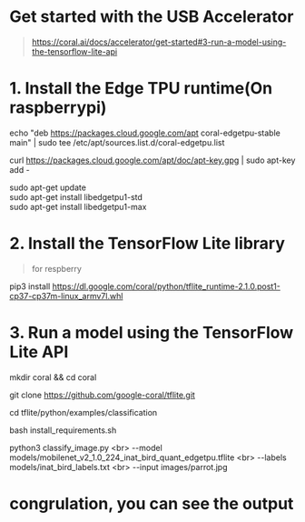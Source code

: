 # Get started with the USB Accelerator
> https://coral.ai/docs/accelerator/get-started#3-run-a-model-using-the-tensorflow-lite-api

# 1. Install the Edge TPU runtime(On raspberrypi)

echo "deb https://packages.cloud.google.com/apt coral-edgetpu-stable main" | sudo tee /etc/apt/sources.list.d/coral-edgetpu.list

curl https://packages.cloud.google.com/apt/doc/apt-key.gpg | sudo apt-key add -

sudo apt-get update <br>
sudo apt-get install libedgetpu1-std <br>
sudo apt-get install libedgetpu1-max<br>

# 2. Install the TensorFlow Lite library
> for respberry

pip3 install https://dl.google.com/coral/python/tflite_runtime-2.1.0.post1-cp37-cp37m-linux_armv7l.whl

# 3. Run a model using the TensorFlow Lite API
mkdir coral && cd coral

git clone https://github.com/google-coral/tflite.git

cd tflite/python/examples/classification

bash install_requirements.sh

python3 classify_image.py \<br>
--model models/mobilenet_v2_1.0_224_inat_bird_quant_edgetpu.tflite \<br>
--labels models/inat_bird_labels.txt \<br>
--input images/parrot.jpg

# congrulation, you can see the output
